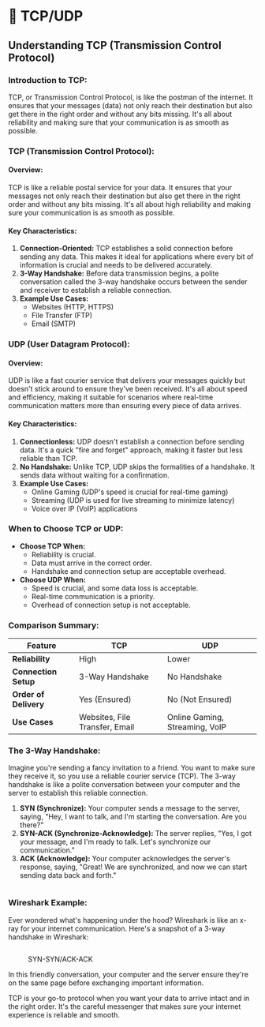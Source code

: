 # 🤝 TCP/UDP

## Understanding TCP (Transmission Control Protocol)

### Introduction to TCP:

TCP, or Transmission Control Protocol, is like the postman of the internet. It ensures that your messages (data) not only reach their destination but also get there in the right order and without any bits missing. It's all about reliability and making sure that your communication is as smooth as possible.

### TCP (Transmission Control Protocol):

#### Overview:

TCP is like a reliable postal service for your data. It ensures that your messages not only reach their destination but also get there in the right order and without any bits missing. It's all about high reliability and making sure your communication is as smooth as possible.

#### Key Characteristics:

1. **Connection-Oriented:** TCP establishes a solid connection before sending any data. This makes it ideal for applications where every bit of information is crucial and needs to be delivered accurately.
2. **3-Way Handshake:** Before data transmission begins, a polite conversation called the 3-way handshake occurs between the sender and receiver to establish a reliable connection.
3. **Example Use Cases:**
   * Websites (HTTP, HTTPS)
   * File Transfer (FTP)
   * Email (SMTP)

### UDP (User Datagram Protocol):

#### Overview:

UDP is like a fast courier service that delivers your messages quickly but doesn't stick around to ensure they've been received. It's all about speed and efficiency, making it suitable for scenarios where real-time communication matters more than ensuring every piece of data arrives.

#### Key Characteristics:

1. **Connectionless:** UDP doesn't establish a connection before sending data. It's a quick "fire and forget" approach, making it faster but less reliable than TCP.
2. **No Handshake:** Unlike TCP, UDP skips the formalities of a handshake. It sends data without waiting for a confirmation.
3. **Example Use Cases:**
   * Online Gaming (UDP's speed is crucial for real-time gaming)
   * Streaming (UDP is used for live streaming to minimize latency)
   * Voice over IP (VoIP) applications

### When to Choose TCP or UDP:

* **Choose TCP When:**
  * Reliability is crucial.
  * Data must arrive in the correct order.
  * Handshake and connection setup are acceptable overhead.
* **Choose UDP When:**
  * Speed is crucial, and some data loss is acceptable.
  * Real-time communication is a priority.
  * Overhead of connection setup is not acceptable.

### Comparison Summary:

| Feature               | TCP                            | UDP                            |
| --------------------- | ------------------------------ | ------------------------------ |
| **Reliability**       | High                           | Lower                          |
| **Connection Setup**  | 3-Way Handshake                | No Handshake                   |
| **Order of Delivery** | Yes (Ensured)                  | No (Not Ensured)               |
| **Use Cases**         | Websites, File Transfer, Email | Online Gaming, Streaming, VoIP |

### The 3-Way Handshake:

Imagine you're sending a fancy invitation to a friend. You want to make sure they receive it, so you use a reliable courier service (TCP). The 3-way handshake is like a polite conversation between your computer and the server to establish this reliable connection.

1. **SYN (Synchronize):** Your computer sends a message to the server, saying, "Hey, I want to talk, and I'm starting the conversation. Are you there?"
2. **SYN-ACK (Synchronize-Acknowledge):** The server replies, "Yes, I got your message, and I'm ready to talk. Let's synchronize our communication."
3. **ACK (Acknowledge):** Your computer acknowledges the server's response, saying, "Great! We are synchronized, and now we can start sending data back and forth."

<figure><img src="https://miro.medium.com/v2/resize:fit:1102/1*IE_SkdCYUrY3HyQ5U59WZg.png" alt=""><figcaption></figcaption></figure>

### Wireshark Example:

Ever wondered what's happening under the hood? Wireshark is like an x-ray for your internet communication. Here's a snapshot of a 3-way handshake in Wireshark:

<figure><img src="https://infraexam.com/wp-content/uploads/2020/11/5fb3fd530fd1f_img.png" alt=""><figcaption><p>SYN-SYN/ACK-ACK</p></figcaption></figure>

In this friendly conversation, your computer and the server ensure they're on the same page before exchanging important information.

TCP is your go-to protocol when you want your data to arrive intact and in the right order. It's the careful messenger that makes sure your internet experience is reliable and smooth.
